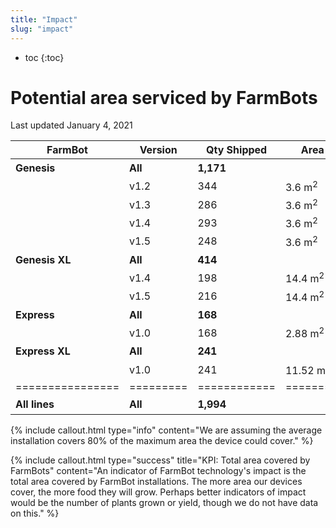 ```yaml
---
title: "Impact"
slug: "impact"
---
```


* toc
{:toc}

# Potential area serviced by FarmBots

Last updated January 4, 2021

|FarmBot         |Version  |Qty Shipped |Area Covered/Unit (80%) |Total Area Covered (80%) |
|----------------|---------|------------|------------------------|-------------------------|
|**Genesis**     |**All**  |**1,171**   |                        |**4,215 m<sup>2</sup>**
|                |v1.2     |344         |3.6 m<sup>2</sup>       |1,238 m<sup>2</sup>
|                |v1.3     |286         |3.6 m<sup>2</sup>       |1,030 m<sup>2</sup>
|                |v1.4     |293         |3.6 m<sup>2</sup>       |1,054 m<sup>2</sup>
|                |v1.5     |248         |3.6 m<sup>2</sup>       |893 m<sup>2</sup>
|**Genesis XL**  |**All**  |**414**     |                        |**5,961 m<sup>2</sup>**
|                |v1.4     |198         |14.4 m<sup>2</sup>      |2,851 m<sup>2</sup>
|                |v1.5     |216         |14.4 m<sup>2</sup>      |3,110 m<sup>2</sup>
|**Express**     |**All**  |**168**     |                        |**484 m<sup>2</sup>**
|                |v1.0     |168         |2.88 m<sup>2</sup>      |484 m<sup>2</sup>
|**Express XL**  |**All**  |**241**     |                        |**2,776 m<sup>2</sup>**
|                |v1.0     |241         |11.52 m<sup>2</sup>     |2,776 m<sup>2</sup>
|================|=========|============|========================|=========================|
|**All lines**   |**All**  |**1,994**   |                        |**13,436 m<sup>2</sup>**

{%
include callout.html
type="info"
content="We are assuming the average installation covers 80% of the maximum area the device could cover."
%}

{%
include callout.html
type="success"
title="KPI: Total area covered by FarmBots"
content="An indicator of FarmBot technology's impact is the total area covered by FarmBot installations. The more area our devices cover, the more food they will grow. Perhaps better indicators of impact would be the number of plants grown or yield, though we do not have data on this."
%}
